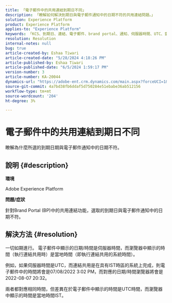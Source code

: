 ```yaml
---
title: 「電子郵件中的共用連結到期日不同」
description: 「瞭解如何解決到期日與電子郵件通知中的日期不符的共用連結問題。」
solution: Experience Platform
product: Experience Platform
applies-to: "Experience Platform"
keywords: 「KCS、到期日、連結、電子郵件、brand portal、通知、伺服器時間、UTC、當地時間、IST時間、瀏覽器」
resolution: Resolution
internal-notes: null
bug: true
article-created-by: Eshaa Tiwari
article-created-date: "5/28/2024 4:18:26 PM"
article-published-by: Eshaa Tiwari
article-published-date: "6/5/2024 1:59:17 PM"
version-number: 3
article-number: KA-20044
dynamics-url: "https://adobe-ent.crm.dynamics.com/main.aspx?forceUCI=1&pagetype=entityrecord&etn=knowledgearticle&id=ebb5d8e6-0d1d-ef11-840b-6045bd026dc7"
source-git-commit: 4a7bd38fb6ddaf5d750284e51ebabe36ab512156
workflow-type: tm+mt
source-wordcount: '204'
ht-degree: 3%

---
```


# 電子郵件中的共用連結到期日不同


瞭解為什麼所選的到期日期與電子郵件通知中的日期不符。

## 說明 {#description}


<b>環境</b>

Adobe Experience Platform

<b>問題/症狀</b>

針對Brand Portal (BP)中的共用連結功能，選取的到期日與電子郵件通知中的日期不符。


## 解決方法 {#resolution}


一切如期進行。 電子郵件中顯示的日期/時間是伺服器時間，而瀏覽器中顯示的時間（執行連結共用時）是當地時間（即執行連結共用的系統時間）。

例如，如果伺服器時間是UTC，而連結共用是在具有IST時區的系統上完成，則電子郵件中的時間將會是07/08/2022 3:02 PM，而對應的日期/時間瀏覽器將會是2022-08-07 20:32。

兩者都對應相同時間，但差異在於電子郵件中顯示的時間是UTC時間，而瀏覽器中顯示的時間是當地時間IST。
